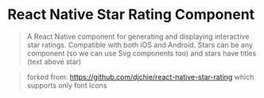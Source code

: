 # React Native Star Rating Component

> A React Native component for generating and displaying interactive star ratings. Compatible with both iOS and Android.
> Stars can be any component (so we can use Svg components too) and stars have titles (text above star)

> forked from:  https://github.com/djchie/react-native-star-rating  which supports only font Icons
